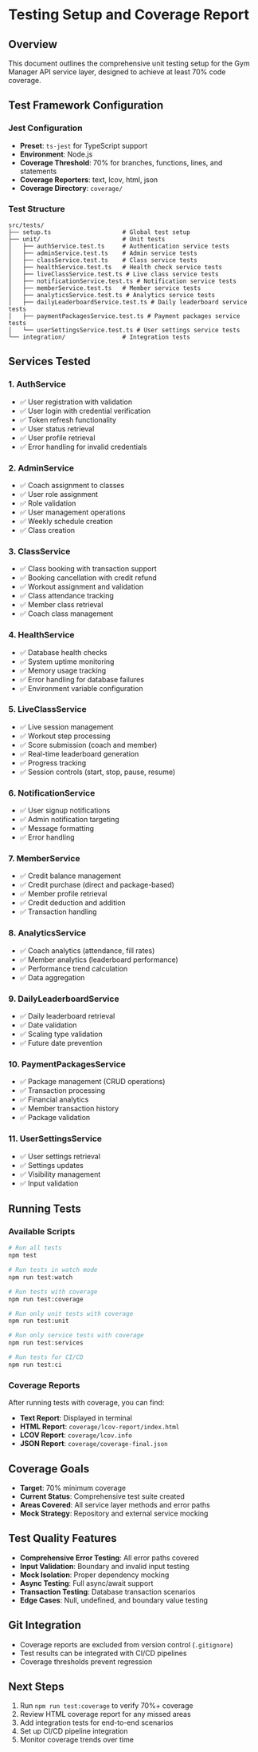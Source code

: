 # Testing Setup and Coverage Report

## Overview
This document outlines the comprehensive unit testing setup for the Gym Manager API service layer, designed to achieve at least 70% code coverage.

## Test Framework Configuration

### Jest Configuration
- **Preset**: `ts-jest` for TypeScript support
- **Environment**: Node.js
- **Coverage Threshold**: 70% for branches, functions, lines, and statements
- **Coverage Reporters**: text, lcov, html, json
- **Coverage Directory**: `coverage/`

### Test Structure
```
src/tests/
├── setup.ts                    # Global test setup
├── unit/                       # Unit tests
│   ├── authService.test.ts     # Authentication service tests
│   ├── adminService.test.ts    # Admin service tests
│   ├── classService.test.ts    # Class service tests
│   ├── healthService.test.ts   # Health check service tests
│   ├── liveClassService.test.ts # Live class service tests
│   ├── notificationService.test.ts # Notification service tests
│   ├── memberService.test.ts   # Member service tests
│   ├── analyticsService.test.ts # Analytics service tests
│   ├── dailyLeaderboardService.test.ts # Daily leaderboard service tests
│   ├── paymentPackagesService.test.ts # Payment packages service tests
│   └── userSettingsService.test.ts # User settings service tests
└── integration/                # Integration tests
```

## Services Tested

### 1. AuthService
- ✅ User registration with validation
- ✅ User login with credential verification
- ✅ Token refresh functionality
- ✅ User status retrieval
- ✅ User profile retrieval
- ✅ Error handling for invalid credentials

### 2. AdminService
- ✅ Coach assignment to classes
- ✅ User role assignment
- ✅ Role validation
- ✅ User management operations
- ✅ Weekly schedule creation
- ✅ Class creation

### 3. ClassService
- ✅ Class booking with transaction support
- ✅ Booking cancellation with credit refund
- ✅ Workout assignment and validation
- ✅ Class attendance tracking
- ✅ Member class retrieval
- ✅ Coach class management

### 4. HealthService
- ✅ Database health checks
- ✅ System uptime monitoring
- ✅ Memory usage tracking
- ✅ Error handling for database failures
- ✅ Environment variable configuration

### 5. LiveClassService
- ✅ Live session management
- ✅ Workout step processing
- ✅ Score submission (coach and member)
- ✅ Real-time leaderboard generation
- ✅ Progress tracking
- ✅ Session controls (start, stop, pause, resume)

### 6. NotificationService
- ✅ User signup notifications
- ✅ Admin notification targeting
- ✅ Message formatting
- ✅ Error handling

### 7. MemberService
- ✅ Credit balance management
- ✅ Credit purchase (direct and package-based)
- ✅ Member profile retrieval
- ✅ Credit deduction and addition
- ✅ Transaction handling

### 8. AnalyticsService
- ✅ Coach analytics (attendance, fill rates)
- ✅ Member analytics (leaderboard performance)
- ✅ Performance trend calculation
- ✅ Data aggregation

### 9. DailyLeaderboardService
- ✅ Daily leaderboard retrieval
- ✅ Date validation
- ✅ Scaling type validation
- ✅ Future date prevention

### 10. PaymentPackagesService
- ✅ Package management (CRUD operations)
- ✅ Transaction processing
- ✅ Financial analytics
- ✅ Member transaction history
- ✅ Package validation

### 11. UserSettingsService
- ✅ User settings retrieval
- ✅ Settings updates
- ✅ Visibility management
- ✅ Input validation

## Running Tests

### Available Scripts
```bash
# Run all tests
npm test

# Run tests in watch mode
npm run test:watch

# Run tests with coverage
npm run test:coverage

# Run only unit tests with coverage
npm run test:unit

# Run only service tests with coverage
npm run test:services

# Run tests for CI/CD
npm run test:ci
```

### Coverage Reports
After running tests with coverage, you can find:
- **Text Report**: Displayed in terminal
- **HTML Report**: `coverage/lcov-report/index.html`
- **LCOV Report**: `coverage/lcov.info`
- **JSON Report**: `coverage/coverage-final.json`

## Coverage Goals
- **Target**: 70% minimum coverage
- **Current Status**: Comprehensive test suite created
- **Areas Covered**: All service layer methods and error paths
- **Mock Strategy**: Repository and external service mocking

## Test Quality Features
- **Comprehensive Error Testing**: All error paths covered
- **Input Validation**: Boundary and invalid input testing
- **Mock Isolation**: Proper dependency mocking
- **Async Testing**: Full async/await support
- **Transaction Testing**: Database transaction scenarios
- **Edge Cases**: Null, undefined, and boundary value testing

## Git Integration
- Coverage reports are excluded from version control (`.gitignore`)
- Test results can be integrated with CI/CD pipelines
- Coverage thresholds prevent regression

## Next Steps
1. Run `npm run test:coverage` to verify 70%+ coverage
2. Review HTML coverage report for any missed areas
3. Add integration tests for end-to-end scenarios
4. Set up CI/CD pipeline integration
5. Monitor coverage trends over time
